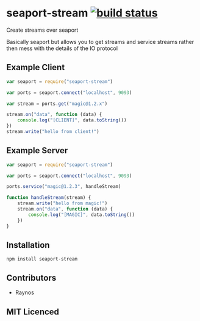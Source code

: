 # seaport-stream [![build status][1]][2]

Create streams over seaport

Basically seaport but allows you to get streams and service streams rather then mess with the details of the IO protocol

## Example Client

``` js
var seaport = require("seaport-stream")

var ports = seaport.connect("localhost", 9093)

var stream = ports.get("magic@1.2.x")

stream.on("data", function (data) {
    console.log("[CLIENT]", data.toString())
})
stream.write("hello from client!")
```

## Example Server

``` js
var seaport = require("seaport-stream")

var ports = seaport.connect("localhost", 9093)

ports.service("magic@1.2.3", handleStream)

function handleStream(stream) {
    stream.write("hello from magic!")
    stream.on("data", function (data) {
        console.log("[MAGIC]", data.toString())
    })
}
```

## Installation

`npm install seaport-stream`

## Contributors

 - Raynos

## MIT Licenced

  [1]: https://secure.travis-ci.org/Raynos/seaport-stream.png
  [2]: http://travis-ci.org/Raynos/seaport-stream